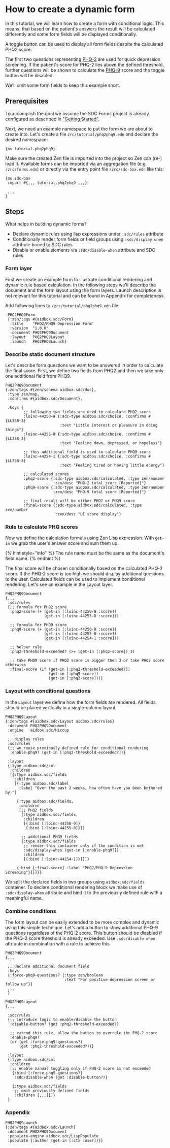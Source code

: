 # How to create a dynamic form

In this tutorial, we will learn how to create a form with conditional logic. This means, that based on the patient's answers the result will be calculated differently and some form fields will be displayed conditionally.

A toggle button can be used to display all form fields despite the calculated PHQ2 score.

The first two questions representing [PHQ-2](https://loinc.org/55757-9/) are used for quick depression screening. If the patient's score for PHQ-2 lies above the defined threshold, further questions will be shown to calculate the [PHQ-9](https://loinc.org/44249-1/) score and the toggle button will be disabled.

We'll omit some form fields to keep this example short.

## Prerequisites

To accomplish the goal we assume the SDC Forms project is already configured as described in ["Getting Started"](https://docs.aidbox.app/modules-1/aidbox-forms/getting-started).

Next, we need an example namespace to put the form we are about to create into. Let's create a file `zrc/tutorial/phq2phq9.edn` and declare the desired namespace:

```
{ns tutorial.phq2phq9}
```

Make sure the created Zen file is imported into the project so Zen can (re-) load it. Available forms can be imported via an aggregation file (e.g. `/zrc/forms.edn`) or directly via the entry point file `/zrc/sdc-box.edn` like this:

```
{ns sdc-box
 import #{,,, tutorial.phq2phq9 ,,,}

 ,,,
}
```

## Steps

What helps in building dynamic forms?

* Declare dynamic rules using lisp expressions under `:sdc/rules` attribute
* Conditionally render form fields or field groups using `:sdc/display-when` attribute bound to SDC rules
* Disable or enable elements via `:sdc/disable-when` attribute and SDC rules

### Form layer

First we create an example form to illustrate conditional rendering and dynamic rule based calculation. In the following steps we'll describe the document and the form layout using the form layers. Launch description is not relevant for this tutorial and can be found in Appendix for completeness.

Add following lines to `/zrc/tutorial/phq2phq9.edn` file:

```
 PHQ2PHQ9Form
 {:zen/tags #{aidbox.sdc/Form}
  :title    "PHQ2/PHQ9 Depression Form"
  :version  "1.0.0"
  :document PHQ2PHQ9Document
  :layout   PHQ2PHQ9Layout
  :launch   PHQ2PHQ9Launch}
```

### Describe static document structure

Let's describe form questions we want to be answered in order to calculate the final score. First, we define two fields from PHQ2 and then we take only one additional field from PHQ9.

```
PHQ2PHQ9Document
{:zen/tags #{zen/schema aidbox.sdc/doc},
 :type zen/map,
 :confirms #{aidbox.sdc/Document},

 :keys {
        ;; following two fields are used to calculate PHQ2 score
        :loinc-44250-9 {:sdc-type aidbox.sdc/choice, :confirms #{LL358-3}
                        :text "Little interest or pleasure in doing things"}
        :loinc-44255-8 {:sdc-type aidbox.sdc/choice, :confirms #{LL358-3}
                        :text "Feeling down, depressed, or hopeless"}

        ;; this additional field is used to calculate PHQ9 score
        :loinc-44254-1 {:sdc-type aidbox.sdc/choice, :confirms #{LL358-3}
                        :text "Feeling tired or having little energy"}

        ;; calculated scores
        :phq2-score {:sdc-type aidbox.sdc/calculated, :type zen/number
                     :zen/desc "PHQ-2 total score [Reported]"}
        :phq9-score {:sdc-type aidbox.sdc/calculated, :type zen/number
                     :zen/desc "PHQ-9 total score [Reported]"}

        ;; final result will be either PHQ2 or PHQ9 score
        :final-score {:sdc-type aidbox.sdc/calculated, :type zen/number
                      :zen/desc "UI score display"}
```

### Rule to calculate PHQ scores

Now we define the calculation formula using Zen Lisp expression. With `get-in` we grab the user's answer score and sum them up.

{% hint style="info" %}
The rule name must be the same as the document's field name.
{% endhint %}

The final score will be chosen conditionally based on the calculated PHQ-2 score. If the PHQ-2 score is too high we should display additional questions to the user. Calculated fields can be used to implement conditional rendering. Let's see an example in the Layout layer.

```
PHQ2PHQ9Document
{,,,
 :sdc/rules
 {;; formula for PHQ2 score
  :phq2-score (+ (get-in [:loinc-44250-9 :score])
                 (get-in [:loinc-44255-8 :score]))

  ;; formula for PHQ9 score
  :phq9-score (+ (get-in [:loinc-44250-9 :score])
                 (get-in [:loinc-44255-8 :score])
                 (get-in [:loinc-44254-1 :score]))

  ;; helper rule
  :phq2-threshold-exceeded? (>= (get-in [:phq2-score]) 3)

  ;; take PHQ9 score if PHQ2 score is bigger then 3 or take PHQ2 score otherwise
  :final-score (if (get-in [:phq2-threshold-exceeded?])
                   (get-in [:phq9-score])
                   (get-in [:phq2-score]))}
```

### Layout with conditional questions

In the `Layout` layer we define how the form fields are rendered. All fields should be placed vertically in a single-column layout.

```
PHQ2PHQ9Layout
{:zen/tags #{aidbox.sdc/Layout aidbox.sdc/rules}
 :document PHQ2PHQ9Document
 :engine   aidbox.sdc/Hiccup

 ;; display rules
 :sdc/rules
 {;; we reuse previously defined rule for conditional rendering
  :enable-phq9? (get-in [:phq2-threshold-exceeded?])}

 :layout
 {:type aidbox.sdc/col
  :children
  [{:type aidbox.sdc/fields
    :children
    [{:type aidbox.sdc/label
      :label "Over the past 2 weeks, how often have you been bothered by:"}

     {:type aidbox.sdc/fields,
      :children
      [;; PHQ2 fields
       {:type aidbox.sdc/fields,
        :children
        [{:bind [:loinc-44250-9]}
         {:bind [:loinc-44255-8]}]}

       ;; additional PHQ9 fields
       {:type aidbox.sdc/fields
        ;; render this container only if the condition is met
        :sdc/display-when (get-in [:enable-phq9?])
        :children
        [{:bind [:loinc-44254-1]}]}]}

     {:bind [:final-score] :label "PHQ2/PHQ-9 Depression Screening"}]}]}}
```

We split the declared fields in two groups using `aidbox.sdc/fields` container. To declare conditional rendering block we make use of `:sdc/display-when` attribute and bind it to the previously defined rule with a meaningful name.

### Combine conditions

The form layout can be easily extended to be more complex and dynamic using this simple technique. Let's add a button to show additional PHQ-9 questions regardless of the PHQ-2 score. This button should be disabled if the PHQ-2 score threshold is already exceeded. Use `:sdc/disable-when` attribute in combination with a rule to achieve this.

```
PHQ2PHQ9Document
{,,,

 ;; declare additional document field
 :keys
 {:force-phq9-questions? {:type zen/boolean
                          :text "For positive depression screen or follow up"}}
 ,,,
 }

PHQ2PHQ9Layout
{,,,

 :sdc/rules
 {;; introduce logic to enable/disable the button
  :disable-button? (get :phq2-threshold-exceeded?)

  ;; extend this rule, allow the button to overrule the PHQ-2 score
  :enable-phq9?
  (or (get :force-phq9-questions?)
      (get :phq2-threshold-exceeded?))}

 :layout
 {:type aidbox.sdc/col
  :children
  [;; enable manual toggling only if PHQ-2 score is not exceeded
   {:bind [:force-phq9-questions?]
    :sdc/disable-when (get :disable-button?)}

   {:type aidbox.sdc/fields
    ;; omit previously defined fields
    :children [,,,]}]}
 }
```

### Appendix

```
PHQ2PHQ9Launch
{:zen/tags #{aidbox.sdc/Launch}
 :document PHQ2PHQ9Document
 :populate-engine aidbox.sdc/LispPopulate
 :populate {:author (get-in [:ctx :user])}}
```
